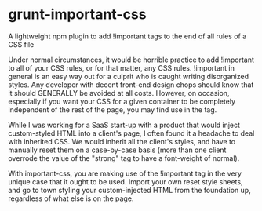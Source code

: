 grunt-important-css
===================

A lightweight npm plugin to add !important tags to the end of all rules of a CSS file

Under normal circumstances, it would be horrible practice to add !important to all of your CSS rules, or for that matter, any CSS rules. !important in general is an easy way out for a culprit who is caught writing disorganized styles. Any developer with decent front-end design chops should know that it should GENERALLY be avoided at all costs. However, on occasion, especially if you want your CSS for a given container to be completely independent of the rest of the page, you may find use in the tag.

While I was working for a SaaS start-up with a product that would inject custom-styled HTML into a client's page, I often found it a headache to deal with inherited CSS. We would inherit all the client's styles, and have to manually reset them on a case-by-case basis (more than one client overrode the value of the "strong" tag to have a font-weight of normal).

With important-css, you are making use of the !important tag in the very unique case that it ought to be used. Import your own reset style sheets, and go to town styling your custom-injected HTML from the foundation up, regardless of what else is on the page.
